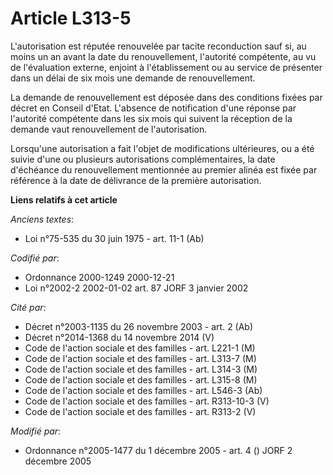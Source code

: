 # Article L313-5

L'autorisation est réputée renouvelée par tacite reconduction sauf si, au moins un an avant la date du renouvellement,
l'autorité compétente, au vu de l'évaluation externe, enjoint à l'établissement ou au service de présenter dans un délai de
six mois une demande de renouvellement.

La demande de renouvellement est déposée dans des conditions fixées par décret en Conseil d'Etat. L'absence de notification
d'une réponse par l'autorité compétente dans les six mois qui suivent la réception de la demande vaut renouvellement de
l'autorisation.

Lorsqu'une autorisation a fait l'objet de modifications ultérieures, ou a été suivie d'une ou plusieurs autorisations
complémentaires, la date d'échéance du renouvellement mentionnée au premier alinéa est fixée par référence à la date de
délivrance de la première autorisation.

**Liens relatifs à cet article**

_Anciens textes_:

  - Loi n°75-535 du 30 juin 1975 - art. 11-1 (Ab)

_Codifié par_:

  - Ordonnance 2000-1249 2000-12-21
  - Loi n°2002-2 2002-01-02 art. 87 JORF 3 janvier 2002

_Cité par_:

  - Décret n°2003-1135 du 26 novembre 2003 - art. 2 (Ab)
  - Décret n°2014-1368 du 14 novembre 2014 (V)
  - Code de l'action sociale et des familles - art. L221-1 (M)
  - Code de l'action sociale et des familles - art. L313-7 (M)
  - Code de l'action sociale et des familles - art. L314-3 (M)
  - Code de l'action sociale et des familles - art. L315-8 (M)
  - Code de l'action sociale et des familles - art. L546-3 (Ab)
  - Code de l'action sociale et des familles - art. R313-10-3 (V)
  - Code de l'action sociale et des familles - art. R313-2 (V)

_Modifié par_:

  - Ordonnance n°2005-1477 du 1 décembre 2005 - art. 4 () JORF 2 décembre 2005
